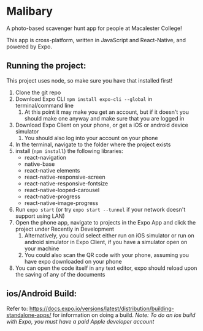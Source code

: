 # Malibary

A photo-based scavenger hunt app for people at Macalester College!

This app is cross-platform, written in JavaScript and React-Native, and powered by Expo. 

## Running the project:

This project uses node, so make sure you have that installed first!

1. Clone the git repo
2. Download Expo CLI `npm install expo-cli --global` in terminal/command line
      1. At this point it may make you get an account, but if it doesn't
          you should make one anyway and make sure that you are logged in
3. Download Expo Client on your phone, or get a iOS or android device
      simulator
      1. You should also log into your account on your phone
4. In the terminal, navigate to the folder where the project exists
5. install (`npm install`) the following libraries:
      * react-navigation
      * native-base
      * react-native elements
      * react-native-responsive-screen
      * react-native-responsive-fontsize
      * react-native-looped-carousel
      * react-native-progress
      * react-native-image-progress
6. Run `expo start` (or try `expo start --tunnel` if your network doesn't support using LAN)
7. Open the phone app, navigate to projects in the Expo App and click the project under Recently in Development
      1. Alternatively, you could select either run on iOS simulator or run on android simulator in Expo Client, if you have a simulator open on your machine
      2. You could also scan the QR code with your phone, assuming you have expo downloaded on your phone
8. You can open the code itself in any text editor, expo should reload upon the saving of any of the documents

## ios/Android Build:

Refer to: https://docs.expo.io/versions/latest/distribution/building-standalone-apps/ for information on doing a build.
*Note: To do an ios build with Expo, you must have a paid Apple developer account*
